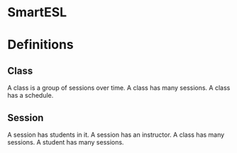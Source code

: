 # SmartESL


# Definitions
## Class
A class is a group of sessions over time. A class has many sessions. A class has a schedule.

## Session
A session has students in it. A session has an instructor. A class has many sessions. A student has many sessions.


